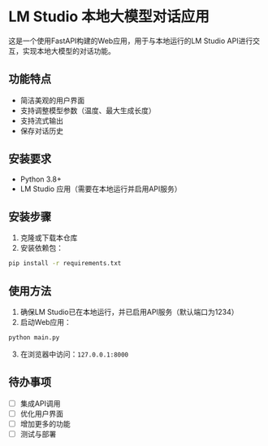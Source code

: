 # LM Studio 本地大模型对话应用

这是一个使用FastAPI构建的Web应用，用于与本地运行的LM Studio API进行交互，实现本地大模型的对话功能。

## 功能特点

- 简洁美观的用户界面
- 支持调整模型参数（温度、最大生成长度）
- 支持流式输出
- 保存对话历史

## 安装要求

- Python 3.8+
- LM Studio 应用（需要在本地运行并启用API服务）

## 安装步骤

1. 克隆或下载本仓库
2. 安装依赖包：

```bash
pip install -r requirements.txt
```

## 使用方法

1. 确保LM Studio已在本地运行，并已启用API服务（默认端口为1234）
2. 启动Web应用：

```bash
python main.py
```

3. 在浏览器中访问：`127.0.0.1:8000`

## 待办事项
- [ ] 集成API调用
- [ ] 优化用户界面
- [ ] 增加更多的功能
- [ ] 测试与部署